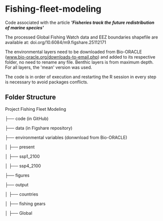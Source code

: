 # Fishing-fleet-modeling
Code associated with the article ***'Fisheries track the future redistribution of marine species'***

The processed Global Fishing Watch data and EEZ boundaries shapefile are available at: doi.org/10.6084/m9.figshare.25112171

The environmental layers need to be downloaded from Bio-ORACLE (www.bio-oracle.org/downloads-to-email.php) and added to its respective folder, no need to rename any file. Benthic layers is from maximum depth. For all layers, the 'mean' version was used. 

The code is in order of execution and  restarting the R session in every step is necessary to avoid packages conflicts.

## Folder Structure

Project Fishing Fleet Modeling

├── code (in GitHub)

├── data (in Figshare repository)

├── environmental variables (donwnload from Bio-ORACLE)

│ ├── present

│ ├── ssp1_2100

│ ├── ssp4_2100

├── figures

├── output

│ ├── countries

│ ├── fishing gears

│ ├── Global
